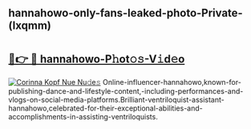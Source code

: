 ## hannahowo-only-fans​-leaked-photo​-Private-(lxqmm)


# <h2><a href="https://mediaupload.pro?title=hannahowo&ref=git">🔗👉 🔴 hannahowo-P𝚑ot𝚘𝚜-V𝚒d𝚎o</a></h2>

[![Corinna Kopf Nue Nu𝚍e𝚜](https://i.imgur.com/0qMVB7G.gif)](https://mediaupload.pro?title=hannahowo&ref=git)
Online-influencer-hannahowo,known-for-publishing-dance-and-lifestyle-content,-including-performances-and-vlogs-on-social-media-platforms.Brilliant-ventriloquist-assistant-hannahowo,celebrated-for-their-exceptional-abilities-and-accomplishments-in-assisting-ventriloquists.  